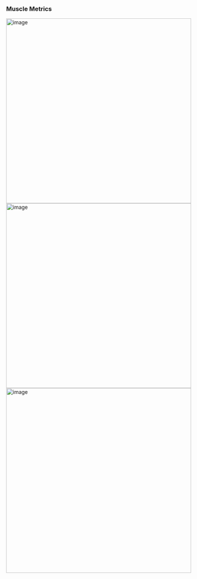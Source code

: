 ### Muscle Metrics

<img width="500" alt="image" src="https://github.com/jerrendang/activity_tracker/assets/16262549/1a0e2dee-f3f4-46a9-8a5d-afdccdbd4d1e">

<img width="500" alt="image" src="https://github.com/jerrendang/activity_tracker/assets/16262549/2638d1c8-063d-4604-bfa9-b290c242eb22">

<img width="500" alt="image" src="https://github.com/jerrendang/activity_tracker/assets/16262549/9e5546ce-c0b0-4420-8dfb-8d9a5e1ba8c3">

